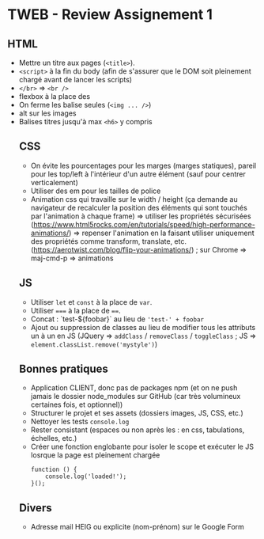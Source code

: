# TWEB - Review Assignement 1
## HTML
- Mettre un titre aux pages (`<title>`).
- `<script>` à la fin du body (afin de s'assurer que le DOM soit pleinement chargé avant de lancer les scripts)
- `</br>` => `<br />`
- flexbox à la place des <table>
- On ferme les balise seules (`<img ... />`)
- alt sur les images
- Balises titres jusqu'à max `<h6>` y compris

## CSS
- On évite les pourcentages pour les marges (marges statiques), pareil pour les top/left à l'intérieur d'un autre élément (sauf pour centrer verticalement)
- Utiliser des em pour les tailles de police
- Animation css qui travaille sur le width / height (ça demande au navigateur de recalculer la position des éléments qui sont touchés par l'animation à chaque frame) => utiliser les propriétés sécurisées (https://www.html5rocks.com/en/tutorials/speed/high-performance-animations/) => repenser l'animation en la faisant utiliser uniquement des propriétés comme transform, translate, etc. (https://aerotwist.com/blog/flip-your-animations/) ; sur Chrome => maj-cmd-p => animations

## JS
- Utiliser `let` et `const` à la place de `var`.
- Utiliser `===` à la place de `==`.
- Concat : \`test-${foobar}\` au lieu de `'test-' + foobar`
- Ajout ou suppression de classes au lieu de modifier tous les attributs un à un en JS (JQuery => `addClass` / `removeClass` / `toggleClass` ; JS => `element.classList.remove('mystyle')`)

## Bonnes pratiques
- Application CLIENT, donc pas de packages npm (et on ne push jamais le dossier node_modules sur GitHub (car très volumineux certaines fois, et optionnel))
- Structurer le projet et ses assets (dossiers images, JS, CSS, etc.)
- Nettoyer les tests `console.log`
- Rester consistant (espaces ou non après les : en css, tabulations, échelles, etc.)
- Créer une fonction englobante pour isoler le scope et exécuter le JS losrque la page est pleinement chargée
	```
	function () {
	    console.log('loaded!');
	}();
	```

## Divers
- Adresse mail HEIG ou explicite (nom-prénom) sur le Google Form